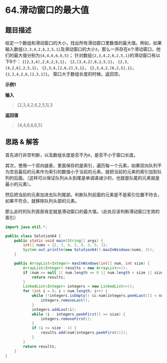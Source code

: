 # 64.滑动窗口的最大值

## 题目描述
给定一个数组和滑动窗口的大小，找出所有滑动窗口里数值的最大值。例如，如果输入数组`{2,3,4,2,6,2,5,1}`及滑动窗口的大小`3`，那么一共存在`6`个滑动窗口，他们的最大值分别为`{4,4,6,6,6,5}`； 针对数组`{2,3,4,2,6,2,5,1}`的滑动窗口有以下6个： `{[2,3,4],2,6,2,5,1}`， `{2,[3,4,2],6,2,5,1}`， `{2,3,[4,2,6],2,5,1}`， `{2,3,4,[2,6,2],5,1}`， `{2,3,4,2,[6,2,5],1}`， `{2,3,4,2,6,[2,5,1]}`。
窗口大于数组长度的时候，返回空。

**示例1**

**输入**

> [2,3,4,2,6,2,5,1],3

**返回值**

> [4,4,6,6,6,5]

## 思路 & 解答
首先进行非空判断，以及数组长度是否不为`0`，是否不小于窗口长度。

其次，使用一个双向链表，里面保存的是索引，遍历每一个元素，如果双向队列不为空且最后的元素作为索引的数值小于当前的元素，就把当前的元素的索引加到队列的后面。（这样可以保证队列从头到尾是单调递减少的，也就是队尾的元素就是最小的元素）。

然后把当前的元素加进去队列尾部。判断队列前面的元素是不是索引位置不符合，如果不符合，就移除队列头部的元素。

那么此时的队列首部肯定就是滑动窗口的最大值。（此处应该判断滑动窗口生效的索引）

```java
import java.util.*;

public class Solution64 {
    public static void main(String[] args) {
        int[] nums = {2, 3, 4, 2, 6, 2, 5, 1};
        System.out.println(new Solution64().maxInWindows(nums, 3));
    }

    public ArrayList<Integer> maxInWindows(int[] num, int size) {
        ArrayList<Integer> results = new ArrayList<>();
        if (num == null || num.length == 0 || num.length < size || size <= 0) {
            return results;
        }
        LinkedList<Integer> integers = new LinkedList<>();
        for (int i = 0; i < num.length; i++) {
            while (!integers.isEmpty() && num[integers.peekLast()] < num[i]) {
                integers.removeLast();
            }
            integers.addLast(i);
            while (i - integers.peekFirst() >= size) {
                integers.removeFirst();
            }
            if (i >= size - 1) {
                results.add(num[integers.peekFirst()]);
            }
        }
        return results;
    }
}
```